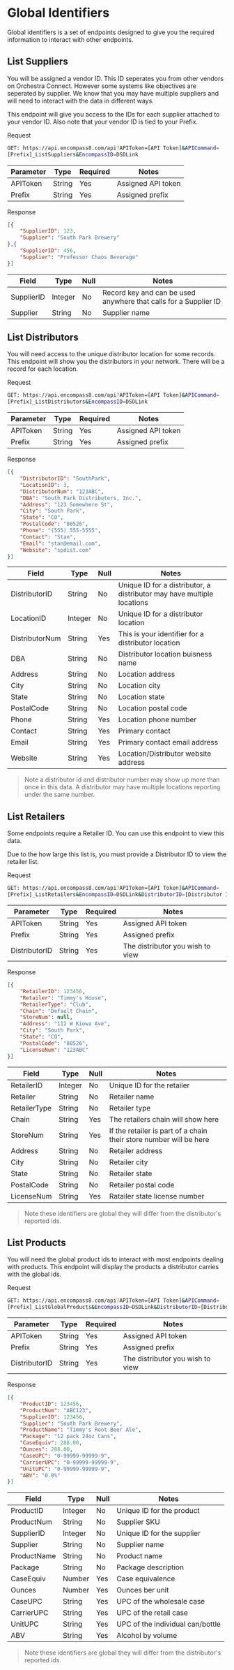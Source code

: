# Global Identifiers
Global identifiers is a set of endpoints designed to give you the required information to interact with other endpoints.

## List Suppliers
You will be assigned a vendor ID. This ID seperates you from other vendors on Orchestra Connect. However some systems like objectives are seperated by supplier. We know that you may have multiple suppliers and will need to interact with the data in different ways.

This endpoint will give you access to the IDs for each supplier attached to your vendor ID. Also note that your vendor ID is tied to your Prefix.

Request
```sh
GET: https://api.encompass8.com/api?APIToken=[API Token]&APICommand=
[Prefix]_ListSuppliers&EncompassID=DSDLink
```

| Parameter | Type | Required | Notes |
| --- | --- | --- | --- |
| APIToken | String | Yes | Assigned API token |
| Prefix | String | Yes | Assigned prefix |

Response
```json
[{
    "SupplierID": 123,
    "Supplier": "South Park Brewery"
},{
    "SupplierID": 456,
    "Supplier": "Professor Chaos Beverage"
}]
```

| Field | Type | Null | Notes |
| --- | --- | --- | --- |
| SupplierID | Integer | No | Record key and can be used anywhere that calls for a Supplier ID |
| Supplier | String | No | Supplier name |

## List Distributors
You will need access to the unique distributor location for some records. This endpoint will show you the distributors in your network. There will be a record for each location.

Request
```sh
GET: https://api.encompass8.com/api?APIToken=[API Token]&APICommand=
[Prefix]_ListDistributors&EncompassID=DSDLink
```

| Parameter | Type | Required | Notes |
| --- | --- | --- | --- |
| APIToken | String | Yes | Assigned API token |
| Prefix | String | Yes | Assigned prefix |

Response
```json
[{
    "DistributorID": "SouthPark",
    "LocationID": 3,
    "DistributorNum": "123ABC",
    "DBA": "South Park Distributors, Inc.",
    "Address": "123 Somewhere St",
    "City": "South Park",
    "State": "CO",
    "PostalCode": "80526",
    "Phone": "(555) 555-5555",
    "Contact": "Stan",
    "Email": "stan@email.com",
    "Website": "spdist.com"
}]
```

| Field | Type | Null | Notes |
| --- | --- | --- | --- |
| DistributorID | String | No | Unique ID for a distributor, a distributor may have multiple locations |
| LocationID | Integer | No | Unique ID for a distributor location |
| DistributorNum | String | Yes | This is your identifier for a distributor location |
| DBA | String | No | Distributor location buisness name |
| Address | String | No | Location address |
| City | String | No | Location city |
| State | String | No | Location state |
| PostalCode | String | No | Location postal code |
| Phone | String | Yes | Location phone number |
| Contact | String | Yes | Primary contact |
| Email | String | Yes | Primary contact email address |
| Website | String | Yes | Location/Distributor website address |

> Note a distributor id and distributor number may show up more than once in this data. A distributor may have multiple locations reporting under the same number.

## List Retailers
Some endpoints require a Retailer ID. You can use this endpoint to view this data.

Due to the how large this list is, you must provide a Distributor ID to view the retailer list.

Request
```sh
GET: https://api.encompass8.com/api?APIToken=[API Token]&APICommand=
[Prefix]_ListRetailers&EncompassID=DSDLink&DistributorID=[Distributor ID]
```

| Parameter | Type | Required | Notes |
| --- | --- | --- | --- |
| APIToken | String | Yes | Assigned API token |
| Prefix | String | Yes | Assigned prefix |
| DistributorID | String | Yes | The distributor you wish to view |

Response
```json
[{
    "RetailerID": 123456,
    "Retailer": "Timmy's House",
    "RetailerType": "Club",
    "Chain": "Default Chain",
    "StoreNum": null,
    "Address": "112 W Kiowa Ave",
    "City": "South Park",
    "State": "CO",
    "PostalCode": "80526",
    "LicenseNum": "123ABC"
}]
```

| Field | Type | Null | Notes |
| --- | --- | --- | --- |
| RetailerID | Integer | No | Unique ID for the retailer |
| Retailer | String | No | Retailer name |
| RetailerType | String | No | Retailer type |
| Chain | String | Yes | The retailers chain will show here |
| StoreNum | String | Yes | If the retailer is part of a chain their store number will be here |
| Address | String | No | Retailer address |
| City | String | No | Retailer city |
| State | String | No | Retailer state |
| PostalCode | String | No | Retailer postal code |
| LicenseNum | String | Yes | Ratailer state license number |

> Note these identifiers are global they will differ from the distributor's reported ids.

## List Products
You will need the global product ids to interact with most endpoints dealing with products. This endpoint will display the products a distributor carries with the global ids.

Request
```sh
GET: https://api.encompass8.com/api?APIToken=[API Token]&APICommand=
[Prefix]_ListGlobalProducts&EncompassID=DSDLink&DistributorID=[Distributor ID]
```

| Parameter | Type | Required | Notes |
| --- | --- | --- | --- |
| APIToken | String | Yes | Assigned API token |
| Prefix | String | Yes | Assigned prefix |
| DistributorID | String | Yes | The distributor you wish to view |

Response
```json
[{
    "ProductID": 123456,
    "ProductNum": "ABC123",
    "SupplierID": 123456,
    "Supplier": "South Park Brewery",
    "ProductName": "Timmy's Root Beer Ale",
    "Package": "12 pack 24oz Cans",
    "CaseEquiv": 288.00,
    "Ounces": 288.00,
    "CaseUPC": "0-99999-99999-9",
    "CarrierUPC": "0-99999-99999-9",
    "UnitUPC": "0-99999-99999-9",
    "ABV": "0.0%"
}]
```

| Field | Type | Null | Notes |
| --- | --- | --- | --- |
| ProductID | Integer | No | Unique ID for the product |
| ProductNum | String | No | Supplier SKU |
| SupplierID | Integer | No | Unique ID for the supplier |
| Supplier | String | No | Supplier name |
| ProductName | String | No | Product name |
| Package | String | No | Package description |
| CaseEquiv | Number | Yes | Case equivalence |
| Ounces | Number | Yes | Ounces ber unit |
| CaseUPC | String | Yes | UPC of the wholesale case |
| CarrierUPC | String | Yes | UPC of the retail case |
| UnitUPC | String | Yes | UPC of the individual can/bottle |
| ABV | String | Yes | Alcohol by volume |

> Note these identifiers are global they will differ from the distributor's reported ids.
